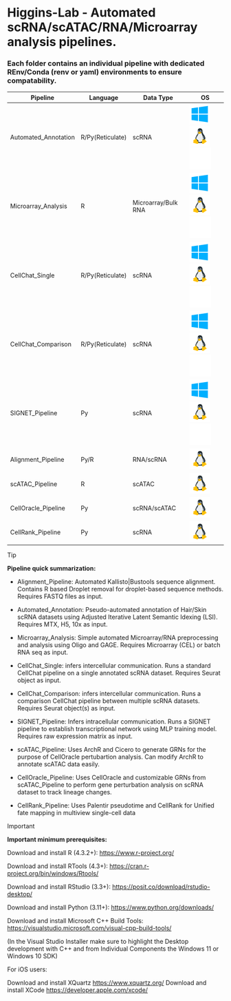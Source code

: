 # Higgins-Lab - Automated scRNA/scATAC/RNA/Microarray analysis pipelines.

### Each folder contains an individual pipeline with dedicated **REnv/Conda** (renv or yaml) environments to ensure compatability.
|Pipeline|Language|Data Type|OS|
|---|---|---|---|
|Automated_Annotation|R/Py(Reticulate)|scRNA|![Windows](./Assets/icon_windows.png)![Linux](./Assets/icon_linux.png)![iOS](./Assets/icon_apple.png)
|Microarray_Analysis|R|Microarray/Bulk RNA|![Windows](./Assets/icon_windows.png)![Linux](./Assets/icon_linux.png)![iOS](./Assets/icon_apple.png)
|CellChat_Single|R/Py(Reticulate)|scRNA|![Windows](./Assets/icon_windows.png)![Linux](./Assets/icon_linux.png)![iOS](./Assets/icon_apple.png)
|CellChat_Comparison|R/Py(Reticulate)|scRNA|![Windows](./Assets/icon_windows.png)![Linux](./Assets/icon_linux.png)![iOS](./Assets/icon_apple.png)
|SIGNET_Pipeline|Py|scRNA|![Windows](./Assets/icon_windows.png)![Linux](./Assets/icon_linux.png)![iOS](./Assets/icon_apple.png)
|Alignment_Pipeline|Py/R|RNA/scRNA|![Linux](./Assets/icon_linux.png)
|scATAC_Pipeline|R|scATAC|![Linux](./Assets/icon_linux.png)
|CellOracle_Pipeline|Py|scRNA/scATAC|![Linux](./Assets/icon_linux.png)
|CellRank_Pipeline|Py|scRNA|![Linux](./Assets/icon_linux.png)

> [!TIP]
**Pipeline quick summarization:**

* Alignment_Pipeline: Automated Kallisto|Bustools sequence alignment. Contains R based Droplet removal for droplet-based sequence methods. Requires FASTQ files as input.

* Automated_Annotation: Pseudo-automated annotation of Hair/Skin scRNA datasets using Adjusted Iterative Latent Semantic Idexing (LSI). Requires MTX, H5, 10x as input.

* Microarray_Analysis: Simple automated Microarray/RNA preprocessing and analysis using Oligo and GAGE. Requires Microarray (CEL) or batch RNA seq as input.

* CellChat_Single: infers intercellular communication. Runs a standard CellChat pipeline on a single annotated scRNA dataset. Requires Seurat object as input.

* CellChat_Comparison: infers intercellular communication. Runs a comparison CellChat pipeline between multiple scRNA datasets. Requires Seurat object(s) as input.

* SIGNET_Pipeline: Infers intracellular communication. Runs a SIGNET pipeline to establish transcriptional network using MLP training model. Requires raw expression matrix as input.

* scATAC_Pipeline: Uses ArchR and Cicero to generate GRNs for the purpose of CellOracle pertubartion analysis. Can modify ArchR to annotate scATAC data easily.

* CellOracle_Pipeline: Uses CellOracle and customizable GRNs from scATAC_Pipeline to perform gene perturbation analysis on scRNA dataset to track lineage changes.

* CellRank_Pipeline: Uses Palentir pseudotime and CellRank for Unified fate mapping in multiview single-cell data


> [!IMPORTANT]
>**Important minimum prerequisites:**

Download and install R (4.3.2+): https://www.r-project.org/

Download and install RTools (4.3+): https://cran.r-project.org/bin/windows/Rtools/

Download and install RStudio (3.3+): https://posit.co/download/rstudio-desktop/

Download and install Python (3.11+): https://www.python.org/downloads/

Download and install Microsoft C++ Build Tools: https://visualstudio.microsoft.com/visual-cpp-build-tools/

(In the Visual Studio Installer make sure to highlight the Desktop development with C++ and from Individual Components the Windows 11 or Windows 10 SDK)

For iOS users:

Download and install XQuartz https://www.xquartz.org/
Download and install XCode https://developer.apple.com/xcode/
